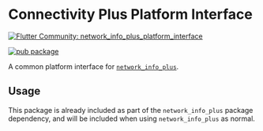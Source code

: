 # Connectivity Plus Platform Interface

[![Flutter Community: network_info_plus_platform_interface](https://fluttercommunity.dev/_github/header/network_info_plus_platform_interface)](https://github.com/fluttercommunity/community)

[![pub package](https://img.shields.io/pub/v/network_info_plus_platform_interface.svg)](https://pub.dev/packages/network_info_plus_platform_interface)

A common platform interface for [`network_info_plus`](https://pub.dev/packages/network_info_plus).

## Usage

This package is already included as part of the `network_info_plus` package dependency, and will
be included when using `network_info_plus` as normal.
